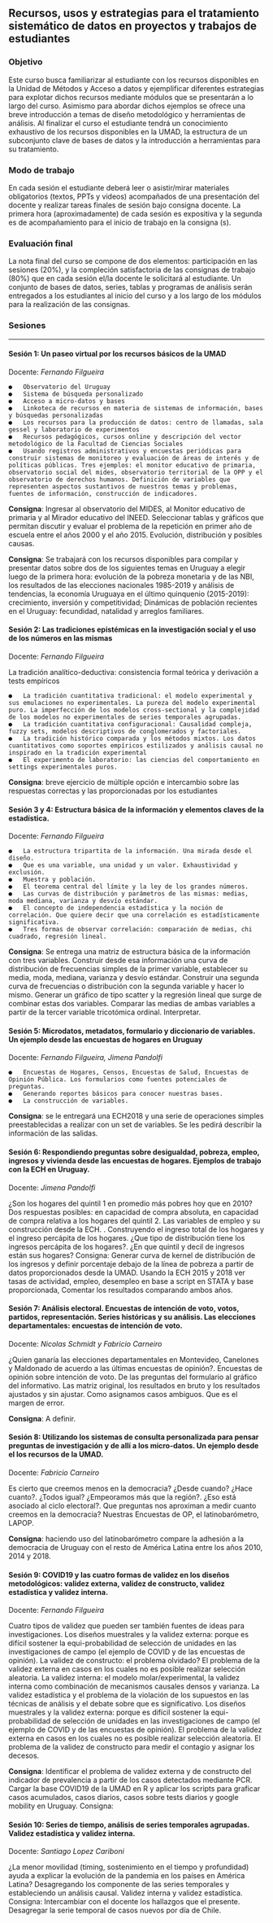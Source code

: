 
<!-- README.md is generated from README.Rmd. Please edit that file -->

<!-- badges: start -->

<!-- badges: end -->

## Recursos, usos y estrategias para el tratamiento sistemático de datos en proyectos y trabajos de estudiantes

### Objetivo

Este curso busca familiarizar al estudiante con los recursos disponibles
en la Unidad de Métodos y Acceso a datos y ejemplificar diferentes
estrategias para explotar dichos recursos mediante módulos que se
presentarán a lo largo del curso. Asimismo para abordar dichos ejemplos
se ofrece una breve introducción a temas de diseño metodológico y
herramientas de análisis. Al finalizar el curso el estudiante tendrá un
conocimiento exhaustivo de los recursos disponibles en la UMAD, la
estructura de un subconjunto clave de bases de datos y la introducción a
herramientas para su tratamiento.

### Modo de trabajo

En cada sesión el estudiante deberá leer o asistir/mirar materiales
obligatorios (textos, PPTs y videos) acompañados de una presentación del
docente y realizar tareas finales de sesión bajo consigna docente. La
primera hora (aproximadamente) de cada sesión es expositiva y la segunda
es de acompañamiento para el inicio de trabajo en la consigna (s).

### Evaluación final

La nota final del curso se compone de dos elementos: participación en
las sesiones (20%), y la compleción satisfactoria de las consignas de
trabajo (80%) que en cada sesión el/la docente le solicitará al
estudiante. Un conjunto de bases de datos, series, tablas y programas de
análisis serán entregados a los estudiantes al inicio del curso y a los
largo de los módulos para la realización de las consignas.

### Sesiones

-----

#### **Sesión 1: Un paseo virtual por los recursos básicos de la UMAD**

Docente: *Fernando Filgueira*

    ●   Observatorio del Uruguay
    ●   Sistema de búsqueda personalizado
    ●   Acceso a micro-datos y bases
    ●   Linkoteca de recursos en materia de sistemas de información, bases y búsquedas personalizadas
    ●   Los recursos para la producción de datos: centro de llamadas, sala gessel y laboratorio de experimentos
    ●   Recursos pedagógicos, cursos online y descripción del vector metodológico de la Facultad de Ciencias Sociales
    ●   Usando registros administrativos y encuestas periódicas para construir sistemas de monitoreo y evaluación de áreas de interés y de políticas públicas. Tres ejemplos: el monitor educativo de primaria, observatorio social del mides, observatorio territorial de la OPP y el observatorio de derechos humanos. Definición de variables que representen aspectos sustantivos de nuestros temas y problemas, fuentes de información, construcción de indicadores.

**Consigna**: Ingresar al observatorio del MIDES, al Monitor educativo
de primaria y al Mirador educativo del INEED. Seleccionar tablas y
gráficos que permitan discutir y evaluar el problema de la repetición
en primer año de escuela entre el años 2000 y el año 2015. Evolución,
distribución y posibles causas.

**Consigna**: Se trabajará con los recursos disponibles para compilar y
presentar datos sobre dos de los siguientes temas en Uruguay a elegir
luego de la primera hora: evolución de la pobreza monetaria y de las
NBI, los resultados de las elecciones nacionales 1985-2019 y análisis de
tendencias, la economía Uruguaya en el último quinquenio (2015-2019):
crecimiento, inversión y competitividad; Dinámicas de población
recientes en el Uruguay: fecundidad, natalidad y arreglos familiares.

#### **Sesión 2: Las tradiciones epistémicas en la investigación social y el uso de los números en las mismas**

Docente: *Fernando Filgueira*

La tradición analítico-deductiva: consistencia formal teórica y
derivación a tests empíricos

    ●   La tradición cuantitativa tradicional: el modelo experimental y sus emulaciones no experimentales. La pureza del modelo experimental puro. La imperfección de los modelos cross-sectional y la complejidad de los modelos no experimentales de series temporales agrupadas. 
    ●   La tradición cuantitativa configuracional: Causalidad compleja, fuzzy sets, modelos descriptivos de conglomerados y factoriales.
    ●   La tradición histórico comparada y los métodos mixtos. Los datos cuantitativos como soportes empíricos estilizados y análisis causal no inspirado en la tradición experimental
    ●   El experimento de laboratorio: las ciencias del comportamiento en settings experimentales puros. 

**Consigna**: breve ejercicio de múltiple opción e intercambio sobre las
respuestas correctas y las proporcionadas por los estudiantes

#### **Sesión 3 y 4: Estructura básica de la información y elementos claves de la estadística.**

Docente: *Fernando Filgueira*

    ●   La estructura tripartita de la información. Una mirada desde el diseño.
    ●   Que es una variable, una unidad y un valor. Exhaustividad y exclusión. 
    ●   Muestra y población.
    ●   El teorema central del límite y la ley de los grandes números. 
    ●   Las curvas de distribución y parámetros de las mismas: medias, moda mediana, varianza y desvío estándar. 
    ●   El concepto de independencia estadística y la noción de correlación. Que quiere decir que una correlación es estadísticamente significativa.
    ●   Tres formas de observar correlación: comparación de medias, chi cuadrado, regresión lineal. 

**Consigna**: Se entrega una matriz de estructura básica de la
información con tres variables. Construir desde esa información una
curva de distribución de frecuencias simples de la primer variable,
establecer su media, moda, mediana, varianza y desvío estándar.
Construir una segunda curva de frecuencias o distribución con la segunda
variable y hacer lo mismo. Generar un gráfico de tipo scatter y la
regresión lineal que surge de combinar estas dos variables. Comparar las
medias de ambas variables a partir de la tercer variable tricotómica
ordinal. Interpretar.

#### **Sesión 5: Microdatos, metadatos, formulario y diccionario de variables. Un ejemplo desde las encuestas de hogares en Uruguay**

Docente: *Fernando Filgueira, Jimena Pandolfi*

    ●   Encuestas de Hogares, Censos, Encuestas de Salud, Encuestas de Opinión Pública. Los formularios como fuentes potenciales de preguntas. 
    ●   Generando reportes básicos para conocer nuestras bases. 
    ●   La construcción de variables.

**Consigna**: se le entregará una ECH2018 y una serie de operaciones
simples preestablecidas a realizar con un set de variables. Se les
pedirá describir la información de las salidas.

#### **Sesión 6: Respondiendo preguntas sobre desigualdad, pobreza, empleo, ingresos y vivienda desde las encuestas de hogares. Ejemplos de trabajo con la ECH en Uruguay.**

Docente: *Jimena Pandolfi*

¿Son los hogares del quintil 1 en promedio más pobres hoy que en 2010?
Dos respuestas posibles: en capacidad de compra absoluta, en capacidad
de compra relativa a los hogares del quintil 2. Las variables de empleo
y su construcción desde la ECH. . Construyendo el ingreso total de los
hogares y el ingreso percápita de los hogares. ¿Que tipo de distribución
tiene los ingresos percápita de los hogares?. ¿En que quintil y decil de
ingresos están sus hogares? Consigna: Generar curva de kernel de
distribución de los ingresos y definir porcentaje debajo de la línea de
pobreza a partir de datos proporcionados desde la UMAD. Usando la ECH
2015 y 2018 ver tasas de actividad, empleo, desempleo en base a script
en STATA y base proporcionada, Comentar los resultados comparando ambos
años.

#### **Sesión 7: Análisis electoral. Encuestas de intención de voto, votos, partidos, representación. Series históricas y su análisis. Las elecciones departamentales: encuestas de intención de voto.**

Docente: *Nicolas Schmidt y Fabricio Carneiro*

¿Quien ganaría las elecciones departamentales en Montevideo, Canelones y
Maldonado de acuerdo a las últimas encuestas de opinión?. Encuestas de
opinión sobre intención de voto. De las preguntas del formulario al
gráfico del informativo. Las matriz original, los resultados en bruto y
los resultados ajustados y sin ajustar. Como asignamos casos ambiguos.
Que es el margen de error.

**Consigna**: A definir.

#### **Sesión 8: Utilizando los sistemas de consulta personalizada para pensar preguntas de investigación y de allí a los micro-datos. Un ejemplo desde el los recursos de la UMAD.**

Docente: *Fabricio Carneiro*

Es cierto que creemos menos en la democracia? ¿Desde cuando? ¿Hace
cuanto?. ¿Todos igual? ¿Empeoramos más que la región?. ¿Eso está
asociado al ciclo electoral?. Que preguntas nos aproximan a medir cuanto
creemos en la democracia? Nuestras Encuestas de OP, el latinobarómetro,
LAPOP.

**Consigna**: haciendo uso del latinobarómetro compare la adhesión a la
democracia de Uruguay con el resto de América Latina entre los años
2010, 2014 y 2018.

#### **Sesión 9: COVID19 y las cuatro formas de validez en los diseños metodológicos: validez externa, validez de constructo, validez estadística y validez interna.**

Docente: *Fernando Filgueira*

Cuatro tipos de validez que pueden ser también fuentes de ideas para
investigaciones. Los diseños muestrales y la validez externa: porque es
difícil sostener la equi-probabilidad de selección de unidades en las
investigaciones de campo (el ejemplo de COVID y de las encuestas de
opinión). La validez de constructo: el problema olvidado? El problema de
la validez externa en casos en los cuales no es posible realizar
selección aleatoria. La validez interna: el modelo molar/experimental,
la validez interna como combinación de mecanismos causales densos y
varianza. La validez estadística y el problema de la violación de los
supuestos en las técnicas de análisis y el debate sobre que es
significativo. Los diseños muestrales y la validez externa: porque es
difícil sostener la equi-probabilidad de selección de unidades en las
investigaciones de campo (el ejemplo de COVID y de las encuestas de
opinión). El problema de la validez externa en casos en los cuales no es
posible realizar selección aleatoria. El problema de la validez de
constructo para medir el contagio y asignar los decesos.

**Consigna**: Identificar el problema de validez externa y de constructo
del indicador de prevalencia a partir de los casos detectados mediante
PCR. Cargar la base COVID19 de la UMAD en R y aplicar los scripts para
graficar casos acumulados, casos diarios, casos sobre tests diarios y
google mobility en Uruguay. Consigna:

#### **Sesión 10: Series de tiempo, análisis de series temporales agrupadas. Validez estadística y validez interna.**

Docente: *Santiago Lopez Cariboni*

¿La menor movilidad (timing, sostenimiento en el tiempo y profundidad)
ayuda a explicar la evolución de la pandemia en los países en América
Latina? Desagregando los componente de las series temporales y
estableciendo un análisis causal. Validez interna y validez estadística.
Consigna: Intercambiar con el docente los hallazgos que el presente.
Desagregar la serie temporal de casos nuevos por día de Chile.

